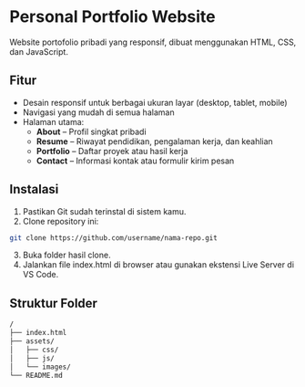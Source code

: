 # Personal Portfolio Website

Website portofolio pribadi yang responsif, dibuat menggunakan HTML, CSS, dan JavaScript.

## Fitur

- Desain responsif untuk berbagai ukuran layar (desktop, tablet, mobile)
- Navigasi yang mudah di semua halaman
- Halaman utama:
  - **About** – Profil singkat pribadi
  - **Resume** – Riwayat pendidikan, pengalaman kerja, dan keahlian
  - **Portfolio** – Daftar proyek atau hasil kerja
  - **Contact** – Informasi kontak atau formulir kirim pesan

## Instalasi

1. Pastikan Git sudah terinstal di sistem kamu.
2. Clone repository ini:

```bash
git clone https://github.com/username/nama-repo.git
```

3. Buka folder hasil clone.
4. Jalankan file index.html di browser atau gunakan ekstensi Live Server di VS Code.

## Struktur Folder

```bash
/
├── index.html
├── assets/
│   ├── css/
│   ├── js/
│   └── images/
└── README.md
```